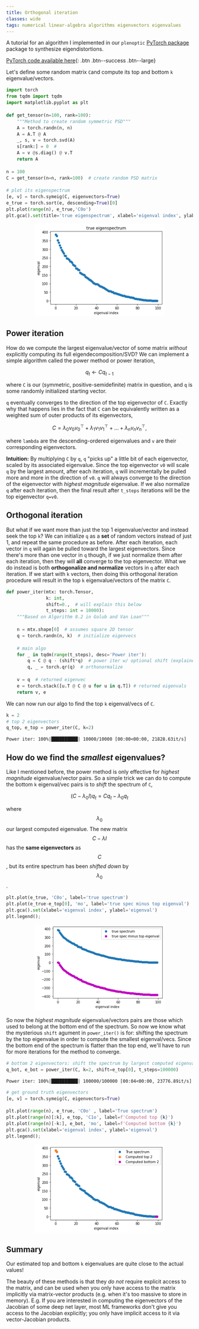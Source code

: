 ```yaml
---
title: Orthogonal iteration
classes: wide
tags: numerical linear-algebra algorithms eigenvectors eigenvalues
---
```


A tutorial for an algorithm I implemented in our ``plenoptic`` [PyTorch package](https://github.com/LabForComputationalVision/plenoptic) package to synthesize eigendistortions.
<!--more-->

[PyTorch code available here](https://github.com/lyndond/lyndond.github.io/blob/master/code/2021-02-16-orthogonal-iteration.ipynb){: .btn .btn--success .btn--large}

Let's define some random matrix ``C``and compute its top and bottom ``k`` eigenvalue/vectors.


```python
import torch
from tqdm import tqdm
import matplotlib.pyplot as plt

def get_tensor(n=100, rank=100):
    """Method to create random symmetric PSD"""
    A = torch.randn(n, n)
    A = A.T @ A
    _, s, v = torch.svd(A)
    s[rank:] = 0  # 
    A = v @s.diag() @ v.T
    return A

n = 100
C = get_tensor(n=n, rank=100)  # create random PSD matrix

# plot its eigenspectrum
[e, v] = torch.symeig(C, eigenvectors=True)
e_true = torch.sort(e, descending=True)[0]
plt.plot(range(n), e_true,'C0o')
plt.gca().set(title='true eigenspectrum', xlabel='eigenval index', ylabel='eigenval');
```

<div style="text-align:center"><img src="/assets/posts/orthogonal_iteration/output_1_0.png" style="width:25em"/></div>


## Power iteration
How do we compute the largest eigenvalue/vector of some matrix _without_ explicitly computing its full eigendecomposition/SVD?
We can implement a simple algorithm called the power method or power iteration, 

$$q_t \leftarrow C q_{t-1}$$ 

where ``C`` is our (symmetric, positive-semidefinite) matrix in question, and ``q`` is some randomly initialized starting vector. 

``q`` eventually converges to the direction of the top eigenvector of ``C``.
Exactly why that happens lies in the fact that ``C`` can be equivalently written as a weighted sum of outer products of its eigenvectors,

$$C = \lambda_0 v_0v_0^\top + \lambda_1 v_1v_1^\top + \dots + \lambda_n v_nv_n^\top ,$$

where ``lambda`` are the descending-ordered eigenvalues and ``v`` are their corresponding eigenvectors.

**Intuition:** By multiplying ``C`` by ``q``, ``q`` "picks up" a little bit of each eigenvector, scaled by its associated eigenvalue.
Since the top eigenvector ``v0`` will scale ``q`` by the largest amount, after each iteration, ``q`` will incrementally be pulled more and more in the direction of ``v0``.
``q`` will always converge to the direction of the eigenvector with _highest magnitude_ eigenvalue.
If we also normalize ``q`` after each iteration, then the final result after ``t_steps`` iterations will be the top eigenvector ``q=v0``.

## Orthogonal iteration
But what if we want more than just the top 1 eigenvalue/vector and instead seek the top ``k``?
We can initialize ``q`` as a **set** of random vectors instead of just 1, and repeat the same procedure as before.
After each iteration, each vector in ``q`` will again be pulled toward the largest eigenvectors.
Since there's more than one vector in ``q`` though, if we just normalize them after each iteration, then they will **all** converge to the top eigenvector.
What we do instead is both **orthogonalize and normalize** vectors in ``q`` after each iteration.
If we start with ``k`` vectors, then doing this orthogonal iteration procedure will result in the top ``k`` eigenvalue/vectors of the matrix ``C``.



```python
def power_iter(mtx: torch.Tensor,
               k: int,
               shift=0.,  # will explain this below
               t_steps: int = 10000):
    """Based on Algorithm 8.2 in Golub and Van Loan"""
    
    n = mtx.shape[0]  # assumes square 2D tensor
    q = torch.randn(n, k)  # initialize eigenvecs
    
    # main algo
    for _ in tqdm(range(t_steps), desc='Power iter'):
        q = C @ q - (shift*q)  # power iter w/ optional shift (explained below)
        q, _ = torch.qr(q)  # orthonormalize
        
    v = q  # returned eigenvec
    e = torch.stack([u.T @ C @ u for u in q.T]) # returned eigenvals
    return v, e
```

We can now run our algo to find the top ``k`` eigenval/vecs of ``C``.


```python
k = 2
# top 2 eigenvectors
q_top, e_top = power_iter(C, k=2)    
```

    Power iter: 100%|██████████| 10000/10000 [00:00<00:00, 21828.63it/s]


## How do we find the _smallest_ eigenvalues?
Like I mentioned before, the power method is only effective for _highest magnitude_ eigenvalue/vector pairs.
So a simple trick we can do to compute the bottom ``k`` eigenval/vec pairs is to _shift_ the spectrum of ``C``,

$$(C-\lambda_0 I) q_t = Cq_t - \lambda_0 q_t$$ 

where $$\lambda_0$$ our largest computed eigenvalue.
The new matrix $$C-\lambda I$$ has the **same eigenvectors** as $$C$$, but its entire spectrum has been _shifted down_ by $$\lambda_0$$.


```python
plt.plot(e_true, 'C0o', label='true spectrum')
plt.plot(e_true-e_top[0], 'mo', label='true spec minus top eigenval')
plt.gca().set(xlabel='eigenval index', ylabel='eigenval')
plt.legend();
```


<div style="text-align:center"><img src="/assets/posts/orthogonal_iteration/output_7_0.png" style="width:25em"/></div>


So now the _highest magnitude_ eigenvalue/vectors pairs are those which used to belong at the bottom end of the spectrum.
So now we know what the mysterious ``shift`` agument in `power_iter()` is for: shifting the spectrum by the top eigenvalue in order to compute the smallest eigenval/vecs.
Since the bottom end of the spectrum is flatter than the top end, we'll have to run for more iterations for the method to converge.


```python
# bottom 2 eigenvectors: shift the spectrum by largest computed eigenvalue
q_bot, e_bot = power_iter(C, k=2, shift=e_top[0], t_steps=100000)
```

    Power iter: 100%|██████████| 100000/100000 [00:04<00:00, 23776.89it/s]


```python
# get ground truth eigenvectors
[e, v] = torch.symeig(C, eigenvectors=True)

plt.plot(range(n), e_true, 'C0o' , label='True spectrum')
plt.plot(range(n)[:k], e_top, 'C1o', label=f'Computed top {k}')
plt.plot(range(n)[-k:], e_bot, 'mo', label=f'Computed bottom {k}')
plt.gca().set(xlabel='eigenval index', ylabel='eigenval')
plt.legend();
```

<div style="text-align:center"><img src="/assets/posts/orthogonal_iteration/output_10_0.png" style="width:25em"/></div>


## Summary
Our estimated top and bottom ``k`` eigenvalues are quite close to the actual values!

The beauty of these methods is that they _do not_ require explicit access to the matrix, and can be used when you only have access to the matrix implicitly via matrix-vector products (e.g. when it's too massive to store in memory). 
E.g. If you are interested in computing the eigenvectors of the Jacobian of some deep net layer, most ML frameworks don't give you access to the Jacobian explicitly; you only have implicit access to it via vector-Jacobian products.
